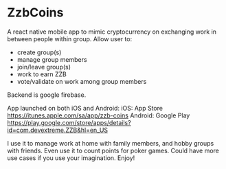 # ZzbCoins

A react native mobile app to mimic cryptocurrency on exchanging work in between people within group.
Allow user to:
- create group(s)
- manage group members
- join/leave group(s)
- work to earn ZZB
- vote/validate on work among group members

Backend is google firebase.

App launched on both iOS and Android:
iOS: App Store https://itunes.apple.com/sa/app/zzb-coins
Android: Google Play https://play.google.com/store/apps/details?id=com.devextreme.ZZB&hl=en_US

I use it to manage work at home with family members, and hobby groups with friends. Even use it to count points for poker games. Could have more use cases if you use your imagination. Enjoy!
